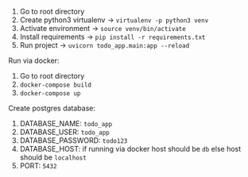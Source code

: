 1. Go to root directory
2. Create python3 virtualenv -> `virtualenv -p python3 venv`
3. Activate environment -> `source venv/bin/activate`
4. Install requirements -> `pip install -r requirements.txt`
5. Run project -> `uvicorn todo_app.main:app --reload`

Run via docker:
1. Go to root directory
2. `docker-compose build`
3. `docker-compose up`

Create postgres database:

1. DATABASE_NAME: `todo_app`
2. DATABASE_USER: `todo_app`
3. DATABASE_PASSWORD: `todo123`
4. DATABASE_HOST: if running via docker host should be `db` else host should be `localhost`
5. PORT: `5432`
